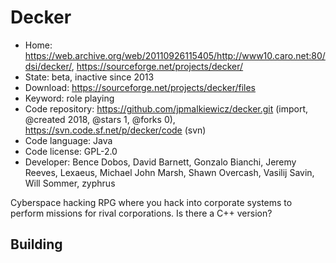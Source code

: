 # Decker

- Home: https://web.archive.org/web/20110926115405/http://www10.caro.net:80/dsi/decker/, https://sourceforge.net/projects/decker/
- State: beta, inactive since 2013
- Download: https://sourceforge.net/projects/decker/files
- Keyword: role playing
- Code repository: https://github.com/jpmalkiewicz/decker.git (import, @created 2018, @stars 1, @forks 0), https://svn.code.sf.net/p/decker/code (svn)
- Code language: Java
- Code license: GPL-2.0
- Developer: Bence Dobos, David Barnett, Gonzalo Bianchi, Jeremy Reeves, Lexaeus, Michael John Marsh, Shawn Overcash, Vasilij Savin, Will Sommer, zyphrus

Cyberspace hacking RPG where you hack into corporate systems to perform missions for rival corporations.
Is there a C++ version?

## Building
